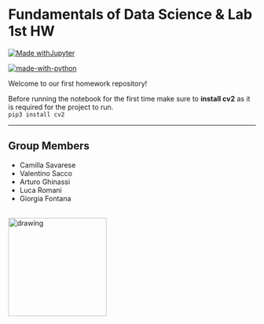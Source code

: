 # Fundamentals of Data Science & Lab 1st HW 
 [![Made withJupyter](https://img.shields.io/badge/Made%20with-Jupyter-orange?style=for-the-badge&logo=Jupyter)](https://jupyter.org/try)
 
 [![made-with-python](https://img.shields.io/badge/Made%20with-Python-1f425f.svg)](https://www.python.org/)


Welcome to our first homework repository!

Before running the notebook for the first time make sure to **install cv2** as it is required for the project to run.<br/>
``` pip3 install cv2 ```   

---


## Group Members

- Camilla Savarese 
- Valentino Sacco  
- Arturo Ghinassi 
- Luca Romani 
- Giorgia Fontana 


<br/>
<img src="https://user-images.githubusercontent.com/50860347/135899989-34c51922-bee9-4396-a185-cc8f9587b0f1.png" alt="drawing" width="200"/> 


